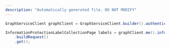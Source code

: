 ```yaml
---
description: "Automatically generated file. DO NOT MODIFY"
---
```

<!-- markdownlint-disable MD041 -->

```java
GraphServiceClient graphClient = GraphServiceClient.builder().authenticationProvider( authProvider ).buildClient();

InformationProtectionLabelCollectionPage labels = graphClient.me().informationProtection().policy().labels()
    .buildRequest()
    .get();
```
